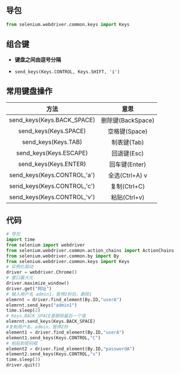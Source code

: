 ## 导包

```python
from selenium.webdriver.common.keys import Keys 
```



## 组合键

- **键盘之间由逗号分隔**

- `send_keys(Keys.CONTROL, Keys.SHIFT, 'i') `

  

## 常用键盘操作

|            方法             |       意思        |
| :-------------------------: | :---------------: |
| send_keys(Keys.BACK_SPACE)  | 删除键(BackSpace) |
|    send_keys(Keys.SPACE)    |   空格键(Space)   |
|     send_keys(Keys.TAB)     |    制表键(Tab)    |
|   send_keys(Keys.ESCAPE)    |    回退键(Esc)    |
|    send_keys(Keys.ENTER)    |   回车键(Enter)   |
| send_keys(Keys.CONTROL,'a') |  全选(Ctrl+A) v   |
| send_keys(Keys.CONTROL,'c') |   复制(Ctrl+C)    |
| send_keys(Keys.CONTROL,'v') |   粘贴(Ctrl+v)    |



## 代码

```python
# 导包
import time
from selenium import webdriver
from selenium.webdriver.common.action_chains import ActionChains
from selenium.webdriver.common.by import By
from selenium.webdriver.common.keys import Keys
# 实例化驱动
driver = webdriver.Chrome()
# 窗口最大化
driver.maximize_window()
driver.get("网址")
# 输入用户名 admin1，暂停2秒后，删除1
elemrnt = driver.find_element(By.ID,"userA")
elemrnt.send_keys("admin1")
time.sleep(2)
# Keys.BACK_SPACE是删除最后一个值
elemrnt.send_keys(Keys.BACK_SPACE)
#复制用户名，admin，暂停2秒
element1 = driver.find_element(By.ID,"userA")
element1.send_keys(Keys.CONTROL,"C")
# 粘贴到密码框
element2 = driver.find_element(By.ID,"passwordA")
element2.send_keys(Keys.CONTROL,"v")
time.sleep(3)
driver.quit()
```